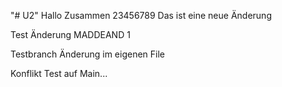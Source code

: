 "# U2" 
Hallo Zusammen 23456789
Das ist eine neue Änderung

Test Änderung MADDEAND 1

Testbranch Änderung im eigenen File

Konflikt Test auf Main...